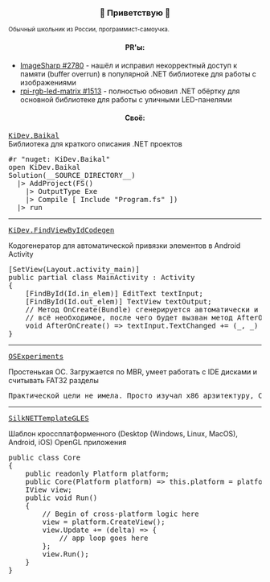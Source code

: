 <h3 align="center">🦊 Приветствую 🦊</h3>
<small>Обычный школьник из России, программист-самоучка.</small>
<h4 align="center">PR'ы:</h4>
<ul>
  <li><a href="https://github.com/SixLabors/ImageSharp/pull/2780">ImageSharp #2780</a> - нашёл и исправил некорректный доступ к памяти (buffer overrun) в популярной .NET библиотеке для работы с изображениями</li>
  <li><a href="https://github.com/hzeller/rpi-rgb-led-matrix/pull/1513">rpi-rgb-led-matrix #1513</a> - полностью обновил .NET обёртку для основной библиотеке для работы с уличными LED-панелями</li>
</ul>
<h4 align="center">Своё:</h4>
<a href="https://github.com/KirillAldashkin/KiDev.Baikal"><tt>KiDev.Baikal</tt></a>
<div>Библиотека для краткого описания .NET проектов</div>
<pre lang="fs">
#r "nuget: KiDev.Baikal"
open KiDev.Baikal
Solution(__SOURCE_DIRECTORY__)
  |> AddProject(FS()
    |> OutputType Exe
    |> Compile [ Include "Program.fs" ])
  |> run
</pre>

----

<a href="https://github.com/KirillAldashkin/FindViewByIdCodeGen"><tt>KiDev.FindViewByIdCodegen</tt></a>
<div>Кодогенератор для автоматической привязки элементов в Android Activity</div>
<pre lang="cs">
[SetView(Layout.activity_main)]
public partial class MainActivity : Activity
{
    [FindById(Id.in_elem)] EditText textInput;
    [FindById(Id.out_elem)] TextView textOutput;
    // Метод OnCreate(Bundle) сгенерируется автоматически и привяжет 
    // всё необходимое, после чего будет вызван метод AfterOnCreate() 
    void AfterOnCreate() => textInput.TextChanged += (_, _) => textOutput.Text = textOutput.Text;
}
</pre>

----

<a href="https://github.com/KirillAldashkin/OSExperiments"><tt>OSExperiments</tt></a>
<div>Простенькая ОС. Загружается по MBR, умеет работать с IDE дисками и считывать FAT32 разделы</div>
<pre>
Практической цели не имела. Просто изучал x86 арзитектуру, C и x86-ассемблер
</pre>

----

<a href="https://github.com/KirillAldashkin/SilkNETTemplateGLES"><tt>SilkNETTemplateGLES</tt></a>
<div>Шаблон кроссплатформенного (Desktop (Windows, Linux, MacOS), Android, iOS) OpenGL приложения</div>
<pre lang="cs">
public class Core
{
    public readonly Platform platform;
    public Core(Platform platform) => this.platform = platform;
    IView view;
    public void Run()
    {
        // Begin of cross-platform logic here
        view = platform.CreateView();
        view.Update += (delta) => {
            // app loop goes here
        };
        view.Run();
    }
}
</pre>
